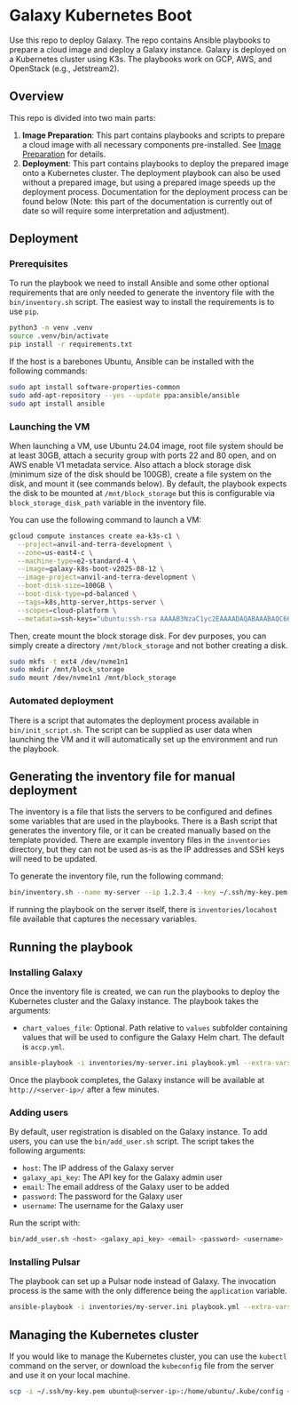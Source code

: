 # Galaxy Kubernetes Boot

Use this repo to deploy Galaxy. The repo contains Ansible playbooks to prepare a
cloud image and deploy a Galaxy instance. Galaxy is deployed on a Kubernetes
cluster using K3s. The playbooks work on GCP, AWS, and OpenStack (e.g.,
Jetstream2).

## Overview

This repo is divided into two main parts:

1. **Image Preparation**: This part contains playbooks and scripts to prepare a
   cloud image with all necessary components pre-installed. See [Image
   Preparation](docs/ImagePreparation.md) for details.
2. **Deployment**: This part contains playbooks to deploy the prepared image
   onto a Kubernetes cluster. The deployment playbook can also be used without a
   prepared image, but using a prepared image speeds up the deployment process.
   Documentation for the deployment process can be found below (Note: this part
   of the documentation is currently out of date so will require some
   interpretation and adjustment).

## Deployment

### Prerequisites

To run the playbook we need to install Ansible and some other optional requirements that are only needed to generate the inventory file with the `bin/inventory.sh` script. The easiest way to install the requirements is to use `pip`.

```bash
python3 -m venv .venv
source .venv/bin/activate
pip install -r requirements.txt
```

If the host is a barebones Ubuntu, Ansible can be installed with the following commands:

```bash
sudo apt install software-properties-common
sudo add-apt-repository --yes --update ppa:ansible/ansible
sudo apt install ansible
```

### Launching the VM

When launching a VM, use Ubuntu 24.04 image, root file system should be at least
30GB, attach a security group with ports 22 and 80 open, and on AWS enable V1
metadata service. Also attach a block storage disk (minimum size of the disk
should be 100GB), create a file system on the disk, and mount it (see commands
below). By default, the playbook expects the disk to be mounted at
`/mnt/block_storage` but this is configurable via `block_storage_disk_path`
variable in the inventory file.

You can use the following command to launch a VM:

```bash
gcloud compute instances create ea-k3s-c1 \
  --project=anvil-and-terra-development \
  --zone=us-east4-c \
  --machine-type=e2-standard-4 \
  --image=galaxy-k8s-boot-v2025-08-12 \
  --image-project=anvil-and-terra-development \
  --boot-disk-size=100GB \
  --boot-disk-type=pd-balanced \
  --tags=k8s,http-server,https-server \
  --scopes=cloud-platform \
  --metadata=ssh-keys="ubuntu:ssh-rsa AAAAB3NzaC1yc2EAAAADAQABAAABAQC66Snr9/0wpnzOkseCDm5xwq8zOI3EyEh0eec0MkED32ZBCFBcS1bnuwh8ZJtjgK0lDEfMAyR9ZwBlGM+BZW1j9h62gw6OyddTNjcKpFEdC9iA6VLpaVMjiEv9HgRw3CglxefYnEefG6j7RW4J9SU1RxEHwhUUPrhNv4whQe16kKaG6P6PNKH8tj8UCoHm3WdcJRXfRQEHkjoNpSAoYCcH3/534GnZrT892oyW2cfiz/0vXOeNkxp5uGZ0iss9XClxlM+eUYA/Klv/HV8YxP7lw8xWSGbTWqL7YkWa8qoQQPiV92qmJPriIC4dj+TuDsoMjbblcgMZN1En+1NEVMbV ea_key_pair"
```

Then, create mount the block storage disk. For dev purposes, you can simply
create a directory `/mnt/block_storage` and not bother creating a disk.

```bash
sudo mkfs -t ext4 /dev/nvme1n1
sudo mkdir /mnt/block_storage
sudo mount /dev/nvme1n1 /mnt/block_storage
```

### Automated deployment

There is a script that automates the deployment process available in
`bin/init_script.sh`. The script can be supplied as user data when launching the
VM and it will automatically set up the environment and run the playbook.

## Generating the inventory file for manual deployment

The inventory is a file that lists the servers to be configured and defines some variables that are used in the playbooks. There is a Bash script that generates the inventory file, or it can be created manually based on the template provided. There are example inventory files in the `inventories` directory, but they can not be used as-is as the IP addresses and SSH keys will need to be updated.

To generate the inventory file, run the following command:

```bash
bin/inventory.sh --name my-server --ip 1.2.3.4 --key ~/.ssh/my-key.pem > inventories/my-server.ini
```

If running the playbook on the server itself, there is `inventories/locahost` file available that captures the necessary variables.

## Running the playbook

### Installing Galaxy

Once the inventory file is created, we can run the playbooks to deploy the
Kubernetes cluster and the Galaxy instance. The playbook takes the arguments:

- `chart_values_file`: Optional. Path relative to `values` subfolder containing
  values that will be used to configure the Galaxy Helm chart. The default is
  `accp.yml`.

```bash
ansible-playbook -i inventories/my-server.ini playbook.yml --extra-vars "application=galaxy" --extra-vars "galaxy_api_key=changeme" --extra-vars "galaxy_admin_users=email@address.com"
```

Once the playbook completes, the Galaxy instance will be available at `http://<server-ip>/` after a few minutes.

### Adding users

By default, user registration is disabled on the Galaxy instance. To add users, you can use the `bin/add_user.sh` script. The script takes the following arguments:

- `host`: The IP address of the Galaxy server
- `galaxy_api_key`: The API key for the Galaxy admin user
- `email`: The email address of the Galaxy user to be added
- `password`: The password for the Galaxy user
- `username`: The username for the Galaxy user

Run the script with:

```bash
bin/add_user.sh <host> <galaxy_api_key> <email> <password> <username>
```

### Installing Pulsar

The playbook can set up a Pulsar node instead of Galaxy. The invocation process is the same with the only difference being the `application` variable.

```bash
ansible-playbook -i inventories/my-server.ini playbook.yml --extra-vars "application=pulsar" --extra-vars "pulsar_api_key=changeme"
```


## Managing the Kubernetes cluster

If you would like to manage the Kubernetes cluster, you can use the `kubectl` command on the server, or download the `kubeconfig` file from the server and use it on your local machine.

```bash
scp -i ~/.ssh/my-key.pem ubuntu@<server-ip>:/home/ubuntu/.kube/config ~/.kube/config
```
